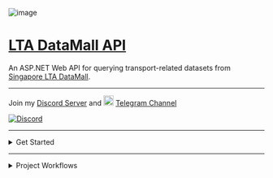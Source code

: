 ![image](https://github.com/tsbsia/LTA-DataMall-API/assets/7907945/162c295e-144b-49a7-b982-29e04cc52570)

# [LTA DataMall API](https://lta-datamall-api.azurewebsites.net)
An ASP.NET Web API for querying transport-related datasets from [Singapore LTA DataMall](https://datamall.lta.gov.sg/content/datamall/en/dynamic-data.html).


---
Join my [Discord Server](https://discord.gg/GkhjfYth) and <img alt="Telegram" src="https://upload.wikimedia.org/wikipedia/commons/thumb/8/82/Telegram_logo.svg/512px-Telegram_logo.svg.png?20220101141644" decoding="async" width="20" height="20">  [Telegram Channel](https://t.me/s/ltadatamallapi) 

[![Discord](https://discord.com/api/guilds/1164014124871733309/widget.png?style=banner3)](https://discord.gg/GkhjfYth)


---

<details>
<summary>Get Started</summary>

## 1. Account Key
   An account key is required for calling the APIs and you can request it from [LTA DATAMALL](https://datamall.lta.gov.sg/content/datamall/en/request-for-api.html).


## 2. Forking or Cloning Code
   ```shell
   git clone "https://github.com/tsbsia/LTA-DataMall-API.git"
   ```

## 3. Setting Up Account Key
#### Change to project directory
   ```shell
   cd .\LTA-DataMall-API\src\
   ```
   
#### Enable secret storage
   ```shell
   dotnet user-secrets init
   ```
#### Set account key secret 
   ```shell   
   dotnet user-secrets set "LtaDataService:AccountKey" "[YOUR-ACCOUNT-KEY]"
   ```
## 4. Build and Run

#### Restore 
   ```shell
   dotnet restore
   ```
#### Build
   ```shell
   dotnet build
   ```
#### Run 
   ```shell
   dotnet run --launch-profile "Web API"
   ```
#### Browse 

Open URL [https://localhost:7153/index.html](https://localhost:7153/index.html) in web browser.

</details>

---


<details>

<summary>Project Workflows</summary>

## GitHub Actions for deploying to Azure Web App for Containers

The project workflows can automate **build** and **publish** the <code style="color : blue">lta-datamall-api</code> Docker image to [Azure Container  Registry](https://azure.microsoft.com/en-us/products/container-registry), and **deploy** it to [Azure Web Apps for Containers](https://azure.microsoft.com/en-us/products/app-service/containers/) using [GitHub Actions](https://help.github.com/en/articles/about-github-actions).

```mermaid
graph LR;
    A[Push to master]-->B[Built and Published?];
    B--Yes-->C[Deploy];
    B--No-->E[Notification];  
    C-->D[Notification];
```
### Prerequisites

-  Azure Web App and Registry provisioning. See [Deploy a custom container to App Service using GitHub Actions](https://learn.microsoft.com/en-us/azure/app-service/deploy-container-github-action?tabs=publish-profile) for more information.

-   Discord Server setting up. 

-   Telegram Channel setting up.


### Workflow file
---

```yaml
name: Build and deploy a container to an Azure Web App

env:
  AZURE_WEBAPP_NAME: lta-datamall-api  # set this to the name of your Azure Web App
  DOCKER_IMAGE_NAME: lta-datamall-api
  
on:
  push:
    paths-ignore:
      - 'README.md'
    branches: [ "master" ]
jobs:
  build:
    runs-on: ubuntu-latest
    steps:
    - name: 'Checkout'
      uses: actions/checkout@v3
      
    - name: 'Login Azure Container Registry'
      uses: azure/docker-login@v1
      with:
        login-server: tsbsia.azurecr.io
        username: ${{ secrets.AZURE_REGISTRY_USERNAME }}
        password: ${{ secrets.AZURE_REGISTRY_PASSWORD }}
        
    - name: 'Build Docker image'
      run: docker build ./src --tag tsbsia.azurecr.io/${{ env.DOCKER_IMAGE_NAME }}:${{ github.sha }}
      
    - name: 'Publish to Azure Container Registry'
      run: docker push tsbsia.azurecr.io/${{ env.DOCKER_IMAGE_NAME }}:${{ github.sha }} 
    - name: Discord and Telegram notification
      if: failure()
      uses: hunghg255/action-notifications@master
      with:
        discord_webhook: ${{ secrets.DISCORD_WEBHOOK }}
        telegram_bot_token: ${{ secrets.TELEGRAM_BOT_TOKEN }}
        telegram_chat_id: ${{ secrets.TELEGRAM_CHAT_ID }}
        title: "Build and Publish"
        description: "Failed to build and publish the project {{ EVENT_PAYLOAD.repository.full_name }}."

  deploy:
    runs-on: ubuntu-latest
    needs: build
    environment:
      name: 'Development'
      url: ${{ steps.deploy-to-webapp.outputs.webapp-url }}

    steps:
    - name: Deploy to Azure Web App
      id: deploy-to-webapp
      uses: azure/webapps-deploy@v2
      with:
        app-name: ${{ env.AZURE_WEBAPP_NAME }}
        publish-profile: ${{ secrets.AZURE_WEBAPP_PUBLISH_PROFILE }}
        images: 'tsbsia.azurecr.io/${{ env.DOCKER_IMAGE_NAME }}:${{ github.sha }}'

    - name: Discord and Telegram notification
      uses: hunghg255/action-notifications@master
      with:
        discord_webhook: ${{ secrets.DISCORD_WEBHOOK }}
        telegram_bot_token: ${{ secrets.TELEGRAM_BOT_TOKEN }}
        telegram_chat_id: ${{ secrets.TELEGRAM_CHAT_ID }}
        title: "Deploy to Azure Web App"
        description: "New version of ${{ env.DOCKER_IMAGE_NAME }}:${{ github.sha}} has been deployed to https://lta-datamall-api.azurewebsites.net"

```
</details>
